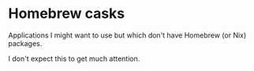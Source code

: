 # Homebrew casks
Applications I might want to use but which don't have Homebrew (or Nix) packages.

I don't expect this to get much attention.
